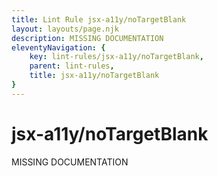 ```yaml
---
title: Lint Rule jsx-a11y/noTargetBlank
layout: layouts/page.njk
description: MISSING DOCUMENTATION
eleventyNavigation: {
	key: lint-rules/jsx-a11y/noTargetBlank,
	parent: lint-rules,
	title: jsx-a11y/noTargetBlank
}
---
```


# jsx-a11y/noTargetBlank

MISSING DOCUMENTATION
